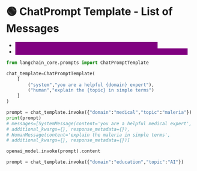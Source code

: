 # 🟢 ChatPrompt Template - List of Messages

* <mark style="color:purple;background-color:purple;">**In this we pass list of messages to chatprompt template**</mark>
* <mark style="color:purple;background-color:purple;">**When we invoke the prompt we pass the values of the placeholders**</mark>

```python
from langchain_core.prompts import ChatPromptTemplate

chat_template=ChatPromptTemplate(
    [
        ("system","you are a helpful {domain} expert"),
        ("human","explain the {topic} in simple terms")
    ]
)

prompt = chat_template.invoke({"domain":"medical","topic":"maleria"})
print(prompt)
# messages=[SystemMessage(content='you are a helpful medical expert',
# additional_kwargs={}, response_metadata={}),
# HumanMessage(content='explain the maleria in simple terms',
# additional_kwargs={}, response_metadata={})]

openai_model.invoke(prompt).content

prompt = chat_template.invoke({"domain":"education","topic":"AI"})
```
